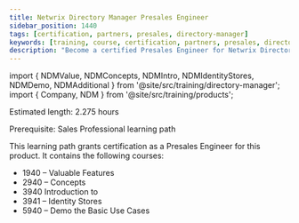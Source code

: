 ```yaml
---
title: Netwrix Directory Manager Presales Engineer
sidebar_position: 1440
tags: [certification, partners, presales, directory-manager]
keywords: [training, course, certification, partners, presales, directory manager]
description: "Become a certified Presales Engineer for Netwrix Directory Manager"
---
```


import { NDMValue, NDMConcepts, NDMIntro, NDMIdentityStores, NDMDemo, NDMAdditional } from '@site/src/training/directory-manager';
import { Company, NDM } from '@site/src/training/products';


Estimated length: 2.275 hours

Prerequisite: <NDM /> Sales Professional learning path

This learning path grants <Company /> certification as a Presales Engineer for this product. It contains the following courses:

* 1940 <NDM /> – Valuable Features
* 2940 <NDM /> – Concepts
* 3940 Introduction to <NDM />
* 3941 <NDM /> – Identity Stores
* 5940 <NDM /> – Demo the Basic Use Cases

<NDMValue />

<NDMConcepts />

<NDMIntro />

<NDMIdentityStores />

<NDMDemo />

<NDMAdditional />
